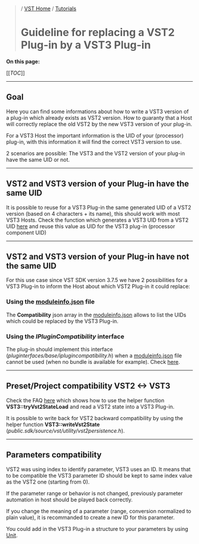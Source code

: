 >/ [VST Home](../) / [Tutorials](Index.md)
>
># Guideline for replacing a VST2 Plug-in by a VST3 Plug-in

**On this page:**

[[_TOC_]]

---

## Goal

Here you can find some informations about how to write a VST3 version of a plug-in which already exists as VST2 version.
How to guaranty that a Host will correctly replace the old VST2 by the new VST3 version of your plug-in.

For a VST3 Host the important information is the UID of your (processor) plug-in, with this information it will find the correct VST3 version to use.

2 scenarios are possible: The VST3 and the VST2 version of your plug-in have the same UID or not.

---

## VST2 and VST3 version of your Plug-in have the same UID

It is possible to reuse for a VST3 Plug-in the same generated UID of a VST2 version (based on 4 characters + its name), this should work with most VST3 Hosts. Check the function which generates a VST3 UID from a VST2 UID [here](../FAQ/Compatibility+with+VST+2.x+or+VST+1.md#q-how-can-i-update-my-vst-2-version-of-my-plug-in-to-a-vst-3-version-and-be-sure-that-cubase-will-load-it-instead-of-my-old-one) and reuse this value as UID for the VST3 plug-in (processor component UID)

---

## VST2 and VST3 version of your Plug-in have not the same UID

For this use case since VST SDK version 3.7.5 we have 2 possibilities for a VST3 Plug-in to inform the Host about which VST2 Plug-in it could replace:

### Using the [moduleinfo.json](../Technical+Documentation/VST+Module+Architecture/ModuleInfo-JSON.md) file

The **Compatibility** json array in the [moduleinfo.json](../Technical+Documentation/VST+Module+Architecture/ModuleInfo-JSON.md) allows to list the UIDs which could be replaced by the VST3 Plug-in.

### Using the *IPluginCompatibility* interface

The plug-in should implement this interface (*pluginterfaces/base/iplugincompatibility.h*) when a [moduleinfo.json](../Technical+Documentation/VST+Module+Architecture/ModuleInfo-JSON.md) file cannot be used (when no bundle is available for example). Check [here](../Technical+Documentation/Change+History/3.7.5/ModuleInfo.md).

---

## Preset/Project compatibility VST2 <-> VST3

Check the FAQ [here](../FAQ/Compatibility+with+VST+2.x+or+VST+1.md#q-how-can-i-support-projects-which-were-saved-with-the-vst-2-version-of-my-plug-in) which shows how to use the helper function **VST3::tryVst2StateLoad** and read a VST2 state into a VST3 Plug-in.

It is possible to write back for VST2 backward compatibility by using the helper function **VST3::writeVst2State** (*public.sdk/source/vst/utility/vst2persistence.h*).

---

## Parameters compatibility

VST2 was using index to identify parameter, VST3 uses an ID. It means that to be compatible the VST3 parameter ID should be kept to same index value as the VST2 one (starting from 0).

If the parameter range or behavior is not changed, previously parameter automation in host should be played back correctly.

If you change the meaning of a parameter (range, conversion normalized to plain value), it is recommanded to create a new ID for this parameter.

You could add in the VST3 Plug-in a structure to your parameters by using [Unit](../Technical+Documentation/VST+3+Units/Index.md).
